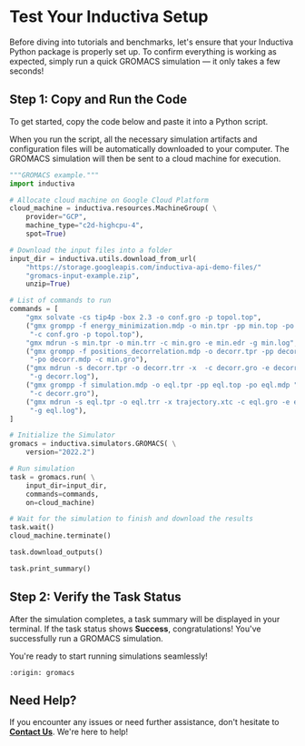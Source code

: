 # Test Your Inductiva Setup
Before diving into tutorials and benchmarks, let's ensure that your Inductiva Python package is properly set up. To confirm everything is working as expected, simply run a quick GROMACS simulation — it only takes a few seconds!

## Step 1: Copy and Run the Code
To get started, copy the code below and paste it into a Python script.

When you run the script, all the necessary simulation artifacts and configuration files will be automatically downloaded to your computer. The GROMACS simulation will then be sent to a cloud machine for execution.

```python
"""GROMACS example."""
import inductiva

# Allocate cloud machine on Google Cloud Platform
cloud_machine = inductiva.resources.MachineGroup( \
    provider="GCP",
    machine_type="c2d-highcpu-4",
    spot=True)

# Download the input files into a folder
input_dir = inductiva.utils.download_from_url(
    "https://storage.googleapis.com/inductiva-api-demo-files/"
    "gromacs-input-example.zip",
    unzip=True)

# List of commands to run
commands = [
    "gmx solvate -cs tip4p -box 2.3 -o conf.gro -p topol.top",
    ("gmx grompp -f energy_minimization.mdp -o min.tpr -pp min.top -po min.mdp "
     "-c conf.gro -p topol.top"),
    "gmx mdrun -s min.tpr -o min.trr -c min.gro -e min.edr -g min.log",
    ("gmx grompp -f positions_decorrelation.mdp -o decorr.tpr -pp decorr.top "
     "-po decorr.mdp -c min.gro"),
    ("gmx mdrun -s decorr.tpr -o decorr.trr -x  -c decorr.gro -e decorr.edr "
     "-g decorr.log"),
    ("gmx grompp -f simulation.mdp -o eql.tpr -pp eql.top -po eql.mdp "
     "-c decorr.gro"),
    ("gmx mdrun -s eql.tpr -o eql.trr -x trajectory.xtc -c eql.gro -e eql.edr "
     "-g eql.log"),
]

# Initialize the Simulator
gromacs = inductiva.simulators.GROMACS( \
    version="2022.2")

# Run simulation
task = gromacs.run( \
    input_dir=input_dir,
    commands=commands,
    on=cloud_machine)

# Wait for the simulation to finish and download the results
task.wait()
cloud_machine.terminate()

task.download_outputs()

task.print_summary()
```

## Step 2: Verify the Task Status
After the simulation completes, a task summary will be displayed in your terminal. If the task status shows **Success**, congratulations! You've successfully run a GROMACS simulation.

You're ready to start running simulations seamlessly!

```{banner_small}
:origin: gromacs
```


## Need Help?
If you encounter any issues or need further assistance, don't hesitate to [**Contact Us**](mailto:support@inductiva.ai). We're here to help!
